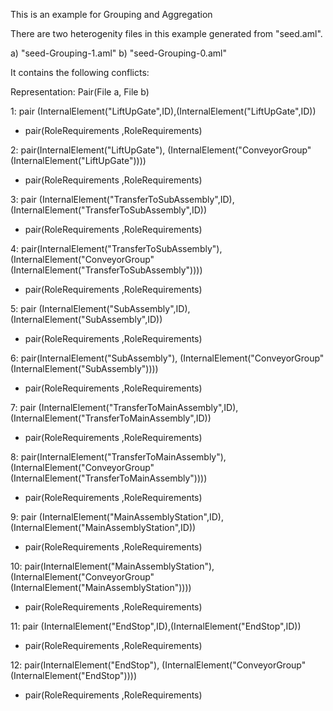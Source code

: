 This is an example for Grouping and Aggregation

There are two heterogenity files in this example generated from "seed.aml".

a) "seed-Grouping-1.aml"
b) "seed-Grouping-0.aml"

It contains the following conflicts:

Representation: Pair(File a, File b)

1: pair (InternalElement("LiftUpGate",ID),(InternalElement("LiftUpGate",ID))

  - pair(RoleRequirements ,RoleRequirements)


2: pair(InternalElement("LiftUpGate"), (InternalElement("ConveyorGroup"(InternalElement("LiftUpGate"))))

  - pair(RoleRequirements ,RoleRequirements)


3: pair (InternalElement("TransferToSubAssembly",ID),(InternalElement("TransferToSubAssembly",ID))

  - pair(RoleRequirements ,RoleRequirements)


4: pair(InternalElement("TransferToSubAssembly"), (InternalElement("ConveyorGroup"(InternalElement("TransferToSubAssembly"))))

  - pair(RoleRequirements ,RoleRequirements)


5: pair (InternalElement("SubAssembly",ID),(InternalElement("SubAssembly",ID))

  - pair(RoleRequirements ,RoleRequirements)


6: pair(InternalElement("SubAssembly"), (InternalElement("ConveyorGroup"(InternalElement("SubAssembly"))))

  - pair(RoleRequirements ,RoleRequirements)


7: pair (InternalElement("TransferToMainAssembly",ID),(InternalElement("TransferToMainAssembly",ID))

  - pair(RoleRequirements ,RoleRequirements)


8: pair(InternalElement("TransferToMainAssembly"), (InternalElement("ConveyorGroup"(InternalElement("TransferToMainAssembly"))))

  - pair(RoleRequirements ,RoleRequirements)

9: pair (InternalElement("MainAssemblyStation",ID),(InternalElement("MainAssemblyStation",ID))

  - pair(RoleRequirements ,RoleRequirements)


10: pair(InternalElement("MainAssemblyStation"), (InternalElement("ConveyorGroup"(InternalElement("MainAssemblyStation"))))

  - pair(RoleRequirements ,RoleRequirements)


11: pair (InternalElement("EndStop",ID),(InternalElement("EndStop",ID))

  - pair(RoleRequirements ,RoleRequirements)


12: pair(InternalElement("EndStop"), (InternalElement("ConveyorGroup"(InternalElement("EndStop"))))

  - pair(RoleRequirements ,RoleRequirements)
